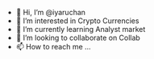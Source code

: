 - 👋 Hi, I’m @iyaruchan
- 👀 I’m interested in Crypto Currencies
- 🌱 I’m currently learning Analyst market
- 💞️ I’m looking to collaborate on Collab
- 📫 How to reach me ...

<!---
iyaruchan/iyaruchan is a ✨ special ✨ repository because its `README.md` (this file) appears on your GitHub profile.
You can click the Preview link to take a look at your changes.
--->
